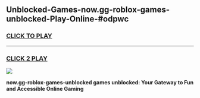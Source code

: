 
## Unblocked-Games-now.gg-roblox-games-unblocked-Play-Online-#odpwc
<h3>
<a href="https://premium.freeplayer.one?title=now.gg-roblox-games-unblocked&ref=24F">CLICK TO PLAY</a></h3>
<hr>

<h3>
<a href="https://premium.freeplayer.one?title=now.gg-roblox-games-unblocked&ref=24F">CLICK 2 PLAY</a>
  
</h3>

<a href="https://premium.freeplayer.one?title=now.gg-roblox-games-unblocked&ref=24F/"><img src="https://clearcache.store/games.png"></a>


**now.gg-roblox-games-unblocked games unblocked: Your Gateway to Fun and Accessible Online Gaming**
